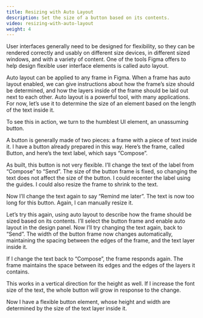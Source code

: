 ```yaml
---
title: Resizing with Auto Layout
description: Set the size of a button based on its contents.
video: resizing-with-auto-layout
weight: 4
---
```


User interfaces generally need to be designed for flexibility, so they can be rendered correctly and usably on different size devices, in different sized windows, and with a variety of content. One of the tools Figma offers to help design flexible user interface elements is called auto layout.

Auto layout can be applied to any frame in Figma. When a frame has auto layout enabled, we can give instructions about how the frame’s size should be determined, and how the layers inside of the frame should be laid out next to each other. Auto layout is a powerful tool, with many applications. For now, let’s use it to determine the size of an element based on the length of the text inside it.

To see this in action, we turn to the humblest UI element, an unassuming button.

A button is generally made of two pieces: a frame with a piece of text inside it. I have a button already prepared in this way. Here’s the frame, called Button, and here’s the text label, which says “Compose”.

As built, this button is not very flexible. I’ll change the text of the label from “Compose” to “Send”. The size of the button frame is fixed, so changing the text does not affect the size of the button. I could recenter the label using the guides. I could also resize the frame to shrink to the text.

Now I’ll change the text again to say “Remind me later”. The text is now too long for this button. Again, I can manually resize it.

Let’s try this again, using auto layout to describe how the frame should be sized based on its contents. I’ll select the button frame and enable auto layout in the design panel. Now I’ll try changing the text again, back to “Send”. The width of the button frame now changes automatically, maintaining the spacing between the edges of the frame, and the text layer inside it.

If I change the text back to “Compose”, the frame responds again. The frame maintains the space between its edges and the edges of the layers it contains.

This works in a vertical direction for the height as well. If I increase the font size of the text, the whole button will grow in response to the change.

Now I have a flexible button element, whose height and width are determined by the size of the text layer inside it.
